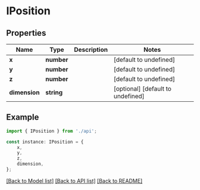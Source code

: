 # IPosition


## Properties

Name | Type | Description | Notes
------------ | ------------- | ------------- | -------------
**x** | **number** |  | [default to undefined]
**y** | **number** |  | [default to undefined]
**z** | **number** |  | [default to undefined]
**dimension** | **string** |  | [optional] [default to undefined]

## Example

```typescript
import { IPosition } from './api';

const instance: IPosition = {
    x,
    y,
    z,
    dimension,
};
```

[[Back to Model list]](../README.md#documentation-for-models) [[Back to API list]](../README.md#documentation-for-api-endpoints) [[Back to README]](../README.md)
